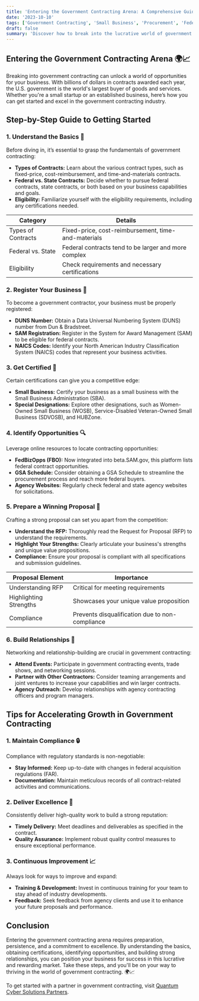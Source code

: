 ```yaml
---
title: 'Entering the Government Contracting Arena: A Comprehensive Guide 🌍📈'
date: '2023-10-10'
tags: ['Government Contracting', 'Small Business', 'Procurement', 'Federal Contracts', 'GSA Schedule', 'Compliance', 'Opportunities', 'Bidding', 'Success']
draft: false
summary: 'Discover how to break into the lucrative world of government contracting. From understanding the basics to mastering the bidding process, this guide covers all you need to get started and thrive in this competitive industry.'
---
```


## Entering the Government Contracting Arena 🌍📈

Breaking into government contracting can unlock a world of opportunities for your business. With billions of dollars in contracts awarded each year, the U.S. government is the world's largest buyer of goods and services. Whether you're a small startup or an established business, here’s how you can get started and excel in the government contracting industry.

## Step-by-Step Guide to Getting Started

### 1. Understand the Basics 📜

Before diving in, it’s essential to grasp the fundamentals of government contracting:

- **Types of Contracts:** Learn about the various contract types, such as fixed-price, cost-reimbursement, and time-and-materials contracts.
- **Federal vs. State Contracts:** Decide whether to pursue federal contracts, state contracts, or both based on your business capabilities and goals.
- **Eligibility:** Familiarize yourself with the eligibility requirements, including any certifications needed.

| **Category**           | **Details**                                             |
|------------------------|---------------------------------------------------------|
| Types of Contracts     | Fixed-price, cost-reimbursement, time-and-materials     |
| Federal vs. State      | Federal contracts tend to be larger and more complex    |
| Eligibility            | Check requirements and necessary certifications         |

### 2. Register Your Business 📇

To become a government contractor, your business must be properly registered:

- **DUNS Number:** Obtain a Data Universal Numbering System (DUNS) number from Dun & Bradstreet.
- **SAM Registration:** Register in the System for Award Management (SAM) to be eligible for federal contracts.
- **NAICS Codes:** Identify your North American Industry Classification System (NAICS) codes that represent your business activities.

### 3. Get Certified 🌟

Certain certifications can give you a competitive edge:

- **Small Business:** Certify your business as a small business with the Small Business Administration (SBA).
- **Special Designations:** Explore other designations, such as Women-Owned Small Business (WOSB), Service-Disabled Veteran-Owned Small Business (SDVOSB), and HUBZone.

### 4. Identify Opportunities 🔍

Leverage online resources to locate contracting opportunities:

- **FedBizOpps (FBO):** Now integrated into beta.SAM.gov, this platform lists federal contract opportunities.
- **GSA Schedule:** Consider obtaining a GSA Schedule to streamline the procurement process and reach more federal buyers.
- **Agency Websites:** Regularly check federal and state agency websites for solicitations.

### 5. Prepare a Winning Proposal 📝

Crafting a strong proposal can set you apart from the competition:

- **Understand the RFP:** Thoroughly read the Request for Proposal (RFP) to understand the requirements.
- **Highlight Your Strengths:** Clearly articulate your business's strengths and unique value propositions.
- **Compliance:** Ensure your proposal is compliant with all specifications and submission guidelines.

| **Proposal Element**  | **Importance**                                 |
|-----------------------|------------------------------------------------|
| Understanding RFP     | Critical for meeting requirements              |
| Highlighting Strengths| Showcases your unique value proposition        |
| Compliance            | Prevents disqualification due to non-compliance|

### 6. Build Relationships 🤝

Networking and relationship-building are crucial in government contracting:

- **Attend Events:** Participate in government contracting events, trade shows, and networking sessions.
- **Partner with Other Contractors:** Consider teaming arrangements and joint ventures to increase your capabilities and win larger contracts.
- **Agency Outreach:** Develop relationships with agency contracting officers and program managers.

## Tips for Accelerating Growth in Government Contracting

### 1. Maintain Compliance 🔒

Compliance with regulatory standards is non-negotiable:

- **Stay Informed:** Keep up-to-date with changes in federal acquisition regulations (FAR).
- **Documentation:** Maintain meticulous records of all contract-related activities and communications.

### 2. Deliver Excellence 🚀

Consistently deliver high-quality work to build a strong reputation:

- **Timely Delivery:** Meet deadlines and deliverables as specified in the contract.
- **Quality Assurance:** Implement robust quality control measures to ensure exceptional performance.

### 3. Continuous Improvement 📈

Always look for ways to improve and expand:

- **Training & Development:** Invest in continuous training for your team to stay ahead of industry developments.
- **Feedback:** Seek feedback from agency clients and use it to enhance your future proposals and performance.

## Conclusion

Entering the government contracting arena requires preparation, persistence, and a commitment to excellence. By understanding the basics, obtaining certifications, identifying opportunities, and building strong relationships, you can position your business for success in this lucrative and rewarding market. Take these steps, and you'll be on your way to thriving in the world of government contracting. 🌍📈

To get started with a partner in government contracting, visit [Quantum Cyber Solutions Partners](https://www.quantumcybersolutions.com/Partners).

